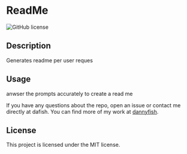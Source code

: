 
# ReadMe
![GitHub license](https://img.shields.io/github/license/MIT)

## Description
Generates readme per user reques

## Usage
anwser the prompts accurately to create a read me

If you have any questions about the repo, open an issue or contact me directly at dafish. You can find more of my work at [dannyfish](https://github.com/dannyfish/).

## License
This project is licensed under the MIT license.
